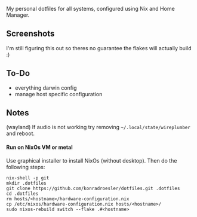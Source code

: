 My personal dotfiles for all systems, configured using Nix and Home Manager.

## Screenshots

I'm still figuring this out so theres no guarantee the flakes will actually build :)

## To-Do
- everything darwin config
- manage host specific configuration

## Notes

(wayland) If audio is not working try removing `~/.local/state/wireplumber` and reboot.

#### Run on NixOs VM or metal

Use graphical installer to install NixOs (without desktop). Then do the following steps:

```shell
nix-shell -p git
mkdir .dotfiles
git clone https://github.com/konradroesler/dotfiles.git .dotfiles
cd .dotfiles
rm hosts/<hostname>/hardware-configuration.nix
cp /etc/nixos/hardware-configuration.nix hosts/<hostname>/
sudo nixos-rebuild switch --flake .#<hostname>
```
